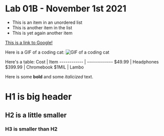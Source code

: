 # Lab 01B - November 1st 2021

* This is an item in an unordered list
* This is another item in the list
* This is yet again another item

[This is a link to Google!](http://google.com)

Here is a GIF of a coding cat:
![GIF of a coding cat](https://media.giphy.com/media/VbnUQpnihPSIgIXuZv/giphy.gif)

Here's a table:
Cost | Item
------------ | -------------
$49.99 | Headphones
$399.99 | Chromebook
$1MIL | Lambo

Here is some **bold** and some *italicized* text.

# H1 is big header

## H2 is a little smaller

### H3 is smaller than H2


